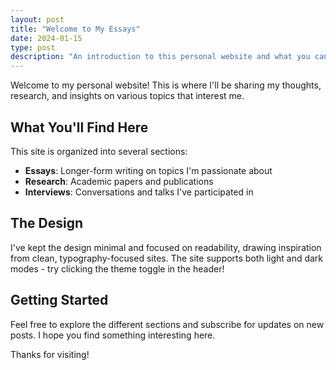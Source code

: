 ```yaml
---
layout: post
title: "Welcome to My Essays"
date: 2024-01-15
type: post
description: "An introduction to this personal website and what you can expect to find here."
---
```


Welcome to my personal website! This is where I'll be sharing my thoughts, research, and insights on various topics that interest me.

## What You'll Find Here

This site is organized into several sections:

- **Essays**: Longer-form writing on topics I'm passionate about  
- **Research**: Academic papers and publications
- **Interviews**: Conversations and talks I've participated in

## The Design

I've kept the design minimal and focused on readability, drawing inspiration from clean, typography-focused sites. The site supports both light and dark modes - try clicking the theme toggle in the header!

## Getting Started

Feel free to explore the different sections and subscribe for updates on new posts. I hope you find something interesting here.

Thanks for visiting! 